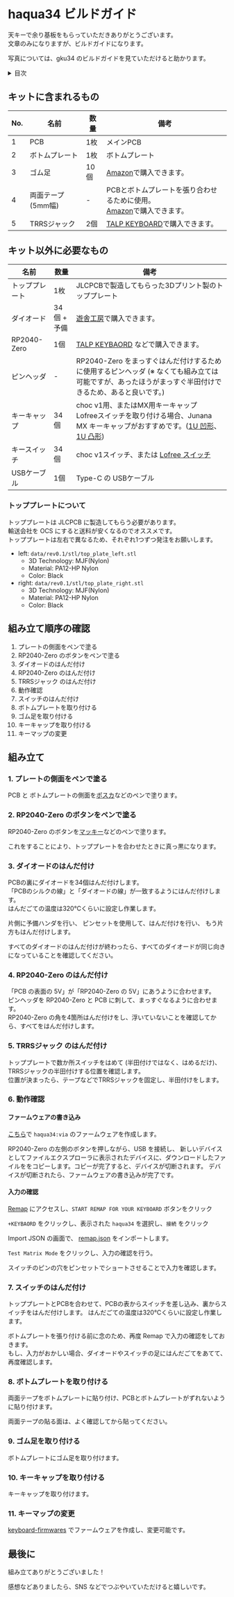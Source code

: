 # haqua34 ビルドガイド

天キーで余り基板をもらっていただきありがとうございます。  
文章のみになりますが、ビルドガイドになります。

写真については、gku34 のビルドガイドを見ていただけると助かります。

<details><summary>目次</summary><div>

* [キットに含まれるもの](#キットに含まれるもの)
* [キット以外に必要なもの](#キット以外に必要なもの)
* [組み立て順序の確認](#組み立て順序の確認)
* [組み立て](#組み立て)
  * [1. プレートの側面をペンで塗る](#1-プレートの側面をペンで塗るる)
  * [2. RP2040-Zero のボタンをペンで塗る](#2-rp2040-zero-のボタンをペンで塗る)
  * [3. ダイオードのはんだ付け](#3-ダイオードのはんだ付け)
  * [4. RP2040-Zero のはんだ付け](#4-rp2040-zero-のはんだ付け)
  * [5. TRRSジャック のはんだ付け](#5-trrsジャック-のはんだ付け)
  * [6. 動作確認](#6-動作確認)
  * [7. スイッチのはんだ付け](#7-スイッチのはんだ付け)
  * [8. ボトムプレートを取り付ける](#8-ボトムプレートを取り付ける)
  * [9. ゴム足を取り付ける](#9-ゴム足を取り付ける)
  * [10. キーキャップを取り付ける](#10-キーキャップを取り付ける)
  * [11. キーマップの変更](#11-キーマップの変更)
* [最後に](#最後に)

</div></details>


## キットに含まれるもの

| No. | 名前                  | 数量        | 備考                                                                                                                                                                        |
|-----|-----------------------|-------------|-----------------------------------------------------------------------------------------------------------------------------------------------------------------------------|
| 1   | PCB                   | 1枚         | メインPCB                                                                                                                                                                   |
| 2   | ボトムプレート        | 1枚         | ボトムプレート                                                                                                                                                      |
| 3   | ゴム足            | 10個 | [Amazon](https://amzn.asia/d/dPdWZld)で購入できます。                                                                |
| 4   | 両面テープ (5mm幅)    | -           | PCBとボトムプレートを張り合わせるために使用。 <br>[Amazon](https://amzn.asia/d/8XeKmsn)で購入できます。 |
| 5   | TRRSジャック             | 2個 | [TALP KEYBOARD](https://talpkeyboard.net/items/5fa25a06da019c17f0664dc7)で購入できます。 |

## キット以外に必要なもの

| 名前                     | 数量 | 備考                 |
|--------------------------|------|----------------------|
| トッププレート        | 1枚         | JLCPCBで製造してもらった3Dプリント製のトッププレート                                                                                                           |
| ダイオード            | 34個 + 予備 | [遊舎工房](https://shop.yushakobo.jp/collections/all-keyboard-parts/products/a0800di-02-100)で購入できます。                                                                |
| RP2040-Zero             | 1個 |[TALP KEYBAORD](https://talpkeyboard.net/items/640ea9f3072c3c538731c515) などで購入できます。 |
| ピンヘッダ | - | RP2040-Zero をまっすぐはんだ付けするために使用するピンヘッダ (※ なくても組み立ては可能ですが、あったほうがまっすぐ半田付けできるため、あると良いです。) |
| キーキャップ            | 34個 | choc v1用、またはMX用キーキャップ<br>Lofreeスイッチを取り付ける場合、Junana MX キーキャップがおすすめです。([1U 凹形](https://booth.pm/ja/items/5551574)、[1U 凸形](https://booth.pm/ja/items/5551877))  |
| キースイッチ             | 34個 | choc v1スイッチ、または [Lofree スイッチ](https://www.lofree.co/products/lofree-x-kailh-full-pom-low-profile-switches)         |
| USBケーブル              | 1個  | Type-C の USBケーブル |

### トッププレートについて

トッププレートは JLCPCB に製造してもらう必要があります。  
輸送会社を OCS にすると送料が安くなるのでオススメです。  
トッププレートは左右で異なるため、それぞれ1つずつ発注をお願いします。  

* left: `data/rev0.1/stl/top_plate_left.stl`
  * 3D Technology: MJF(Nylon)
  * Material: PA12-HP Nylon
  * Color: Black
* right: `data/rev0.1/stl/top_plate_right.stl`
  * 3D Technology: MJF(Nylon)
  * Material: PA12-HP Nylon
  * Color: Black

## 組み立て順序の確認

1. プレートの側面をペンで塗る
2. RP2040-Zero のボタンをペンで塗る
3. ダイオードのはんだ付け
4. RP2040-Zero のはんだ付け
5. TRRSジャック のはんだ付け
6. 動作確認
7. スイッチのはんだ付け
8. ボトムプレートを取り付ける
9. ゴム足を取り付ける
10. キーキャップを取り付ける
11. キーマップの変更

## 組み立て


### 1. プレートの側面をペンで塗る

PCB と ボトムプレートの側面を[ポスカ](https://amzn.asia/d/1ZZTGt9)などのペンで塗ります。

### 2. RP2040-Zero のボタンをペンで塗る

RP2040-Zero のボタンを[マッキー](https://amzn.asia/d/gaXAFb8)などのペンで塗ります。

これをすることにより、トッププレートを合わせたときに真っ黒になります。


### 3. ダイオードのはんだ付け

PCBの裏にダイオードを34個はんだ付けします。  
「PCBのシルクの線」と「ダイオードの線」が一致するようにはんだ付けします。  
はんだごての温度は320℃くらいに設定し作業します。  

片側に予備ハンダを行い、
ピンセットを使用して、はんだ付けを行い、
もう片方もはんだ付けします。

すべてのダイオードのはんだ付けが終わったら、すべてのダイオードが同じ向きになっていることを確認してください。

### 4. RP2040-Zero のはんだ付け

「PCB の表面の 5V」が「RP2040-Zero の 5V」にあうように合わせます。  
ピンヘッダを RP2040-Zero と PCB に刺して、まっすぐなるように合わせます。  
RP2040-Zero の角を4箇所はんだ付けをし、浮いていないことを確認してから、すべてをはんだ付けします。

### 5. TRRSジャック のはんだ付け

トッププレートで数か所スイッチをはめて (半田付けではなく、はめるだけ)、TRRSジャックの半田付けする位置を確認します。  
位置が決まったら、テープなどでTRRSジャックを固定し、半田付けをします。

### 6. 動作確認

#### ファームウェアの書き込み

[こちら](https://github.com/tamago324/keyboard-firmwares)で `haqua34:via` のファームウェアを作成します。

RP2040-Zero の左側のボタンを押しながら、USB を接続し、
新しいデバイスとしてファイルエクスプローラに表示されたデバイスに、ダウンロードしたファイルををコピーします。コピーが完了すると、デバイスが切断されます。
デバイスが切断されたら、ファームウェアの書き込みが完了です。


#### 入力の確認

[Remap](https://remap-keys.app/) にアクセスし、`START REMAP FOR YOUR KEYBOARD` ボタンをクリック

`+KEYBAORD` をクリックし、表示された `haqua34` を選択し、`接続` をクリック

Import JSON の画面で、 [remap.json](https://github.com/tamago324/keyboard-firmwares/blob/master/keyboards/haqua34/keymaps/via/remap.json) をインポートします。

`Test Matrix Mode` をクリックし、入力の確認を行う。

スイッチのピンの穴をピンセットでショートさせることで入力を確認します。

### 7. スイッチのはんだ付け

トッププレートとPCBを合わせて、PCBの表からスイッチを差し込み、裏からスイッチをはんだ付けします。
はんだごての温度は320℃くらいに設定し作業します。

ボトムプレートを張り付ける前に念のため、再度 Remap で入力の確認をしておきます。  
もし、入力がおかしい場合、ダイオードやスイッチの足にはんだごてをあてて、再度確認します。

### 8. ボトムプレートを取り付ける

両面テープをボトムプレートに貼り付け、PCBとボトムプレートがずれないように貼り付けます。

両面テープの貼る面は、よく確認してから貼ってください。

### 9. ゴム足を取り付ける

ボトムプレートにゴム足を取り付けます。

### 10. キーキャップを取り付ける

キーキャップを取り付けます。

### 11. キーマップの変更

[keyboard-firmwares](https://github.com/tamago324/keyboard-firmwares) でファームウェアを作成し、変更可能です。

## 最後に

組み立てありがとうございました！

感想などありましたら、SNS などでつぶやいていただけると嬉しいです。  



